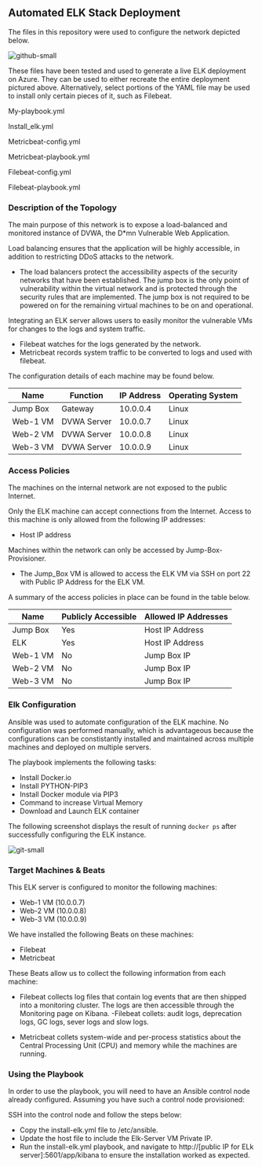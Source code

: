 ## Automated ELK Stack Deployment

The files in this repository were used to configure the network depicted below.

![github-small](https://user-images.githubusercontent.com/65464474/94372962-a2843f80-00c7-11eb-95a0-5529ca7f60c3.png)

These files have been tested and used to generate a live ELK deployment on Azure. They can be used to either recreate the entire deployment pictured above. Alternatively, select portions of the YAML file may be used to install only certain pieces of it, such as Filebeat.

My-playbook.yml

Install_elk.yml

Metricbeat-config.yml

Metricbeat-playbook.yml

Filebeat-config.yml

Filebeat-playbook.yml


### Description of the Topology

The main purpose of this network is to expose a load-balanced and monitored instance of DVWA, the D*mn Vulnerable Web Application.

Load balancing ensures that the application will be highly accessible, in addition to restricting DDoS attacks to the network.
- The load balancers protect the accessibility aspects of the security networks that have been established. The jump box is the only point of vulnerability within the virtual network and is protected through the security rules that are implemented. The jump box is not required to be powered on for the remaining virtual machines to be on and operational.  

Integrating an ELK server allows users to easily monitor the vulnerable VMs for changes to the logs and system traffic.
- Filebeat watches for the logs generated by the network. 
- Metricbeat records system traffic to be converted to logs and used with filebeat. 

The configuration details of each machine may be found below.

| Name     | Function  | IP Address | Operating System |
|----------|-----------|------------|------------------|
| Jump Box | Gateway   | 10.0.0.4   | Linux            |
|Web-1 VM  |DVWA Server| 10.0.0.7   | Linux            |
|Web-2 VM  |DVWA Server| 10.0.0.8   | Linux            |
|Web-3 VM  |DVWA Server| 10.0.0.9   | Linux            |

### Access Policies

The machines on the internal network are not exposed to the public Internet. 

Only the ELK machine can accept connections from the Internet. Access to this machine is only allowed from the following IP addresses:
- Host IP address 

Machines within the network can only be accessed by Jump-Box-Provisioner.
- The Jump_Box VM is allowed to access the ELK VM via SSH on port 22 with Public IP Address for the ELK VM.

A summary of the access policies in place can be found in the table below.

| Name     | Publicly Accessible | Allowed IP Addresses |
|----------|---------------------|----------------------|
| Jump Box | Yes                 | Host IP Address      |
| ELK      | Yes                 | Host IP Address      |
| Web-1 VM | No                  | Jump Box IP          |
| Web-2 VM | No                  | Jump Box IP          |
| Web-3 VM | No                  | Jump Box IP          |

### Elk Configuration

Ansible was used to automate configuration of the ELK machine. No configuration was performed manually, which is advantageous because the configurations can be constistantly installed and maintained across multiple machines and deployed on multiple servers.  

The playbook implements the following tasks:
- Install Docker.io
- Install PYTHON-PIP3
- Install Docker module via PIP3
- Command to increase Virtual Memory
- Download and Launch ELK container

The following screenshot displays the result of running `docker ps` after successfully configuring the ELK instance.

![git-small](https://user-images.githubusercontent.com/65464474/94373386-dad94d00-00ca-11eb-8bd2-5483782af067.JPG)  


### Target Machines & Beats
This ELK server is configured to monitor the following machines:
- Web-1 VM (10.0.0.7)
- Web-2 VM (10.0.0.8)
- Web-3 VM (10.0.0.9)

We have installed the following Beats on these machines:
- Filebeat
- Metricbeat

These Beats allow us to collect the following information from each machine:
- Filebeat collects log files that contain log events that are then shipped into a monitoring cluster. The logs are then accessible through the Monitoring page on Kibana.  -Filebeat collets: audit logs, deprecation logs, GC logs, sever logs and slow logs.

- Metricbeat collets system-wide and per-process statistics about the Central Processing Unit (CPU) and memory while the machines are running.

### Using the Playbook
In order to use the playbook, you will need to have an Ansible control node already configured. Assuming you have such a control node provisioned: 

SSH into the control node and follow the steps below:
- Copy the install-elk.yml file to /etc/ansible.
- Update the host file to include the Elk-Server VM Private IP.
- Run the install-elk.yml playbook, and navigate to http://[public IP for ELk server]:5601/app/kibana to ensure the installation worked as expected.
